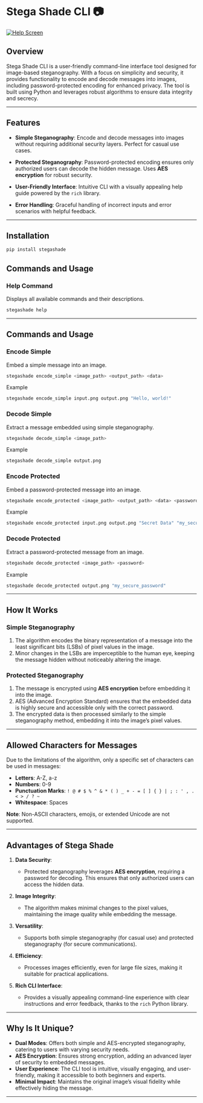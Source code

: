 # Stega Shade CLI 📷

[![Help Screen](https://media.discordapp.net/attachments/1289621011263914106/1309985024149295194/image.png?ex=67439220&is=674240a0&hm=0809af596f8e5fcc38232f50d58a9a32b7914779c3fd486253261baf51935354&=&format=webp&quality=lossless)](help.png)

## Overview

Stega Shade CLI is a user-friendly command-line interface tool designed for image-based steganography. With a focus on simplicity and security, it provides functionality to encode and decode messages into images, including password-protected encoding for enhanced privacy. The tool is built using Python and leverages robust algorithms to ensure data integrity and secrecy.

---

## Features

- **Simple Steganography**:
  Encode and decode messages into images without requiring additional security layers. Perfect for casual use cases.
  
- **Protected Steganography**:
  Password-protected encoding ensures only authorized users can decode the hidden message. Uses **AES encryption** for robust security.

- **User-Friendly Interface**:
  Intuitive CLI with a visually appealing help guide powered by the `rich` library.

- **Error Handling**:
  Graceful handling of incorrect inputs and error scenarios with helpful feedback.

---

## Installation
```bash
pip install stegashade
```

## Commands and Usage

### Help Command
Displays all available commands and their descriptions.

```bash
stegashade help
```
---

## Commands and Usage

### Encode Simple
Embed a simple message into an image.

```bash
stegashade encode_simple <image_path> <output_path> <data>
```

Example

```bash
stegashade encode_simple input.png output.png "Hello, world!"
```

### Decode Simple
Extract a message embedded using simple steganography.

```bash
stegashade decode_simple <image_path>
```

Example
```bash
stegashade decode_simple output.png
```

### Encode Protected
Embed a password-protected message into an image.

```bash
stegashade encode_protected <image_path> <output_path> <data> <password>
```

Example
```bash
stegashade encode_protected input.png output.png "Secret Data" "my_secure_password"
```

### Decode Protected
Extract a password-protected message from an image.

```bash
stegashade decode_protected <image_path> <password>
```

Example
```bash
stegashade decode_protected output.png "my_secure_password"
```

---

## How It Works

### Simple Steganography
1. The algorithm encodes the binary representation of a message into the least significant bits (LSBs) of pixel values in the image.
2. Minor changes in the LSBs are imperceptible to the human eye, keeping the message hidden without noticeably altering the image.

### Protected Steganography
1. The message is encrypted using **AES encryption** before embedding it into the image.
2. AES (Advanced Encryption Standard) ensures that the embedded data is highly secure and accessible only with the correct password.
3. The encrypted data is then processed similarly to the simple steganography method, embedding it into the image’s pixel values.

---

## Allowed Characters for Messages

Due to the limitations of the algorithm, only a specific set of characters can be used in messages:

- **Letters**: A-Z, a-z
- **Numbers**: 0-9
- **Punctuation Marks**: `! @ # $ % ^ & * ( ) _ + - = [ ] { } | ; : ' , . < > / ? ~`
- **Whitespace**: Spaces

**Note**: Non-ASCII characters, emojis, or extended Unicode are not supported.

---

## Advantages of Stega Shade

1. **Data Security**: 
   - Protected steganography leverages **AES encryption**, requiring a password for decoding. This ensures that only authorized users can access the hidden data.

2. **Image Integrity**: 
   - The algorithm makes minimal changes to the pixel values, maintaining the image quality while embedding the message.

3. **Versatility**: 
   - Supports both simple steganography (for casual use) and protected steganography (for secure communications).

4. **Efficiency**: 
   - Processes images efficiently, even for large file sizes, making it suitable for practical applications.

5. **Rich CLI Interface**: 
   - Provides a visually appealing command-line experience with clear instructions and error feedback, thanks to the `rich` Python library.

---

## Why Is It Unique?

- **Dual Modes**: Offers both simple and AES-encrypted steganography, catering to users with varying security needs.
- **AES Encryption**: Ensures strong encryption, adding an advanced layer of security to embedded messages.
- **User Experience**: The CLI tool is intuitive, visually engaging, and user-friendly, making it accessible to both beginners and experts.
- **Minimal Impact**: Maintains the original image’s visual fidelity while effectively hiding the message.

---

